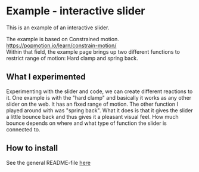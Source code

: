 # Example - interactive slider
This is an example of an interactive slider. 

The example is based on Constrained motion. https://popmotion.io/learn/constrain-motion/  
Within that field, the example page brings up two different functions to restrict range of motion: Hard clamp and spring back.


## What I experimented 
Experimenting with the slider and code, we can create different reactions to it. One example is with the "hard clamp" and basically it works as any other slider on the web. It has an fixed range of motion.
The other function I played around with was "spring back". What it does is that it gives the slider a little bounce back and thus gives it a pleasant visual feel. How much bounce depends on where and what type of function the slider is connected to.

## How to install 
See the general README-file [here](https://github.com/karinOllermark/API-Lab-8/blob/master/README.md)